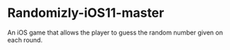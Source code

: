 # Randomizly-iOS11-master

An iOS game that allows the player to guess the random number given on each round. 
